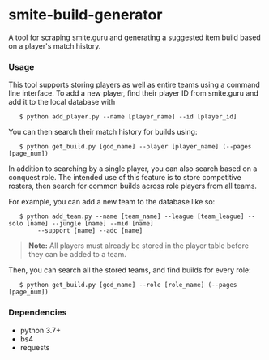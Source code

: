 # smite-build-generator
A tool for scraping smite.guru and generating a suggested item build based on a player's match history.

### Usage

This tool supports storing players as well as entire teams using a command line interface. To add a new player,
find their player ID from smite.guru and add it to the local database with

```
   $ python add_player.py --name [player_name] --id [player_id]
```

You can then search their match history for builds using:

```
   $ python get_build.py [god_name] --player [player_name] (--pages [page_num])
```

In addition to searching by a single player, you can also search based on a conquest role. The intended use of this
feature is to store competitive rosters, then search for common builds across role players from all teams.

For example, you can add a new team to the database like so:

```
   $ python add_team.py --name [team_name] --league [team_league] --solo [name] --jungle [name] --mid [name]
        --support [name] --adc [name]
```

> **Note:** All players must already be stored in the player table before they can be added to a team.

Then, you can search all the stored teams, and find builds for every role:

```
   $ python get_build.py [god_name] --role [role_name] (--pages [page_num])
```

### Dependencies
* python 3.7+
* bs4
* requests
